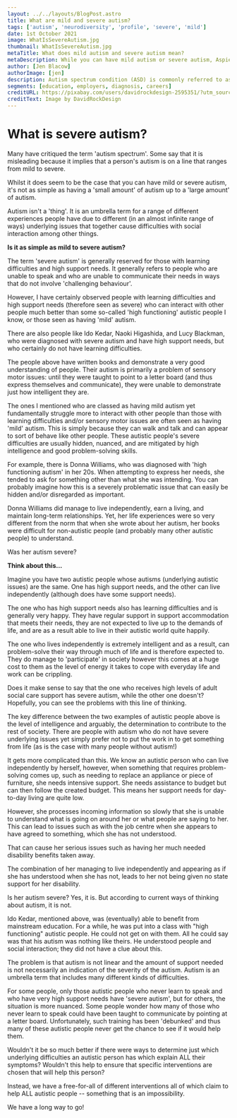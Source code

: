 ```yaml
---
layout: ../../layouts/BlogPost.astro
title: What are mild and severe autism?
tags: ['autism', 'neurodiversity', 'profile', 'severe', 'mild']
date: 1st October 2021
image: WhatIsSevereAutism.jpg
thumbnail: WhatIsSevereAutism.jpg
metaTitle: What does mild autism and severe autism mean?
metaDescription: While you can have mild autism or severe autism, Aspiedent explains that it is not as simple as having a ‘small amount’ of autism up to a ‘large amount’ of autism.
author: [Jen Blacow]
authorImage: [jen]
description: Autism spectrum condition (ASD) is commonly referred to as being mild autism or severe autism. Actually, autism is not linear and the amount of support needed is not necessarily an indication of the severity of the autism. Autism is an umbrella term that includes many different kinds of difficulties.
segments: [education, employers, diagnosis, careers]
creditURL: https://pixabay.com/users/davidrockdesign-2595351/?utm_source=link-attribution&utm_medium=referral&utm_campaign=image&utm_content=2389018
creditText: Image by DavidRockDesign
---
```

What is severe autism?
======================

Many have critiqued the term 'autism spectrum'. Some say that it is
misleading because it implies that a person's autism is on a line that
ranges from mild to severe.

Whilst it does seem to be the case that you can have mild or severe
autism, it's not as simple as having a 'small amount' of autism up to a
'large amount' of autism.

Autism isn't a 'thing'. It is an umbrella term for a range of different
experiences people have due to different (in an almost infinite range of
ways) underlying issues that together cause difficulties with social
interaction among other things.

**Is it as simple as mild to severe autism?**

The term 'severe autism' is generally reserved for those with learning
difficulties and high support needs. It generally refers to people who
are unable to speak and who are unable to communicate their needs in
ways that do not involve 'challenging behaviour'.

However, I have certainly observed people with learning difficulties and
high support needs (therefore seen as severe) who can interact with
other people much better than some so-called 'high functioning' autistic
people I know, or those seen as having 'mild' autism.

There are also people like Ido Kedar, Naoki Higashida, and Lucy
Blackman, who were diagnosed with severe autism and have high support
needs, but who certainly do not have learning difficulties.

The people above have written books and demonstrate a very good
understanding of people. Their autism is primarily a problem of sensory
motor issues: until they were taught to point to a letter board (and
thus express themselves and communicate), they were unable to
demonstrate just how intelligent they are.

The ones I mentioned who are classed as having mild autism yet
fundamentally struggle more to interact with other people than those
with learning difficulties and/or sensory motor issues are often seen as
having 'mild' autism. This is simply because they can walk and talk and
can appear to sort of behave like other people. These autistic people's
severe difficulties are usually hidden, nuanced, and are mitigated by
high intelligence and good problem-solving skills.

For example, there is Donna Williams, who was diagnosed with 'high
functioning autism' in her 20s. When attempting to express her needs,
she tended to ask for something other than what she was intending. You
can probably imagine how this is a severely problematic issue that can
easily be hidden and/or disregarded as important.

Donna Williams did manage to live independently, earn a living, and
maintain long-term relationships. Yet, her life experiences were so very
different from the norm that when she wrote about her autism, her books
were difficult for non-autistic people (and probably many other autistic
people) to understand.

Was her autism severe?

**Think about this...**

Imagine you have two autistic people whose autisms (underlying autistic
issues) are the same. One has high support needs, and the other can live
independently (although does have some support needs).

The one who has high support needs also has learning difficulties and is
generally very happy. They have regular support in support accommodation
that meets their needs, they are not expected to live up to the demands
of life, and are as a result able to live in their autistic world quite
happily.

The one who lives independently is extremely intelligent and as a
result, can problem-solve their way through much of life and is
therefore expected to. They do manage to 'participate' in society
however this comes at a huge cost to them as the level of energy it
takes to cope with everyday life and work can be crippling.

Does it make sense to say that the one who receives high levels of adult
social care support has severe autism, while the other one doesn't?
Hopefully, you can see the problems with this line of thinking.

The key difference between the two examples of autistic people above is
the level of intelligence and arguably, the determination to contribute
to the rest of society. There are people with autism who do not have
severe underlying issues yet simply prefer not to put the work in to get
something from life (as is the case with many people without autism!)

It gets more complicated than this. We know an autistic person who can
live independently by herself, however, when something that requires
problem-solving comes up, such as needing to replace an appliance or
piece of furniture, she needs intensive support. She needs assistance to
budget but can then follow the created budget. This means her support
needs for day-to-day living are quite low. 

However, she processes incoming information so slowly that she is unable
to understand what is going on around her or what people are saying to
her. This can lead to issues such as with the job centre when she
appears to have agreed to something, which she has not understood.

That can cause her serious issues such as having her much needed
disability benefits taken away.

The combination of her managing to live independently and appearing as
if she has understood when she has not, leads to her not being given no
state support for her disability.

Is her autism severe? Yes, it is. But according to current ways of
thinking about autism, it is not.

Ido Kedar, mentioned above, was (eventually) able to benefit from
mainstream education. For a while, he was put into a class with "high
functioning" autistic people. He could not get on with them. All he
could say was that his autism was nothing like theirs. He understood
people and social interaction; they did not have a clue about this.

The problem is that autism is not linear and the amount of support
needed is not necessarily an indication of the severity of the autism.
Autism is an umbrella term that includes many different kinds of
difficulties.

For some people, only those autistic people who never learn to speak and
who have very high support needs have 'severe autism', but for others,
the situation is more nuanced. Some people wonder how many of those who
never learn to speak could have been taught to communicate by pointing
at a letter board. Unfortunately, such training has been 'debunked' and
thus many of these autistic people never get the chance to see if it
would help them.

Wouldn't it be so much better if there were ways to determine just which
underlying difficulties an autistic person has which explain ALL their
symptoms? Wouldn't this help to ensure that specific interventions are
chosen that will help this person?

Instead, we have a free-for-all of different interventions all of which
claim to help ALL autistic people -- something that is an impossibility.

We have a long way to go!
